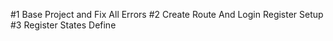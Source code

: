 #1 Base Project and Fix All Errors
#2 Create Route And Login Register Setup
#3 Register States Define
